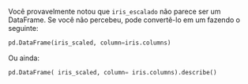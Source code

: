 Você provavelmente notou que `iris_escalado` não parece ser um DataFrame. Se você não percebeu, pode convertê-lo em um fazendo o seguinte:
 
```python
pd.DataFrame(iris_scaled, column=iris.columns)
```
 
Ou ainda:
 
```python
pd.DataFrame( iris_scaled, column= iris.columns).describe()
```